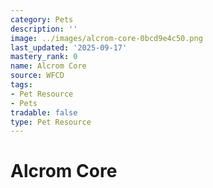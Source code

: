 ```yaml
---
category: Pets
description: ''
image: ../images/alcrom-core-0bcd9e4c50.png
last_updated: '2025-09-17'
mastery_rank: 0
name: Alcrom Core
source: WFCD
tags:
- Pet Resource
- Pets
tradable: false
type: Pet Resource
---
```


# Alcrom Core

